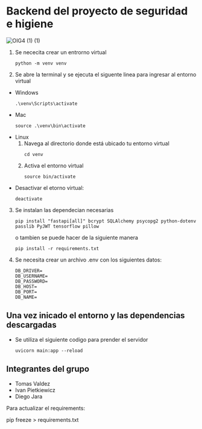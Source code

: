 # Backend del proyecto de seguridad e higiene
![OIG4 (1) (1)](https://github.com/Milanesa21/Seguridad_e_higiene/assets/127987458/049d4215-f74a-4ec3-a096-abd80d8308ef)

1. Se nececita crear un entrorno virtual
    ```
    python -m venv venv
    ```
2. Se abre la terminal y se ejecuta el siguente linea para ingresar al entorno virtual
- Windows
    ```
    .\venv\Scripts\activate
    ```
- Mac
    ```
    source .\venv\bin\activate
    ```
- Linux
    1. Navega al directorio donde está ubicado tu entorno virtual
        ```
        cd venv
        ```
    2. Activa el entorno virtual
        ```
        source bin/activate
        ```
- Desactivar el etorno virtual: 
    ```
    deactivate
    ```
3. Se instalan las dependecian necesarias
    ```
    pip install "fastapi[all]" bcrypt SQLAlchemy psycopg2 python-dotenv passlib PyJWT tensorflow pillow
    ```
    o tambien se puede hacer de la siguiente manera
    ```
    pip install -r requirements.txt
    ```
4. Se necesita crear un archivo .env con los siguientes datos:
     ```
    DB_DRIVER=
    DB_USERNAME=
    DB_PASSWORD=
    DB_HOST=
    DB_PORT=
    DB_NAME=
    ```
## Una vez inicado el entorno y las dependencias descargadas
- Se utiliza el siguiente codigo para prender el servidor
    ```
    uvicorn main:app --reload
    ```
 
## Integrantes del grupo
- Tomas Valdez
- Ivan Pietkiewicz
- Diego Jara

Para actualizar el requirements:

pip freeze > requirements.txt
